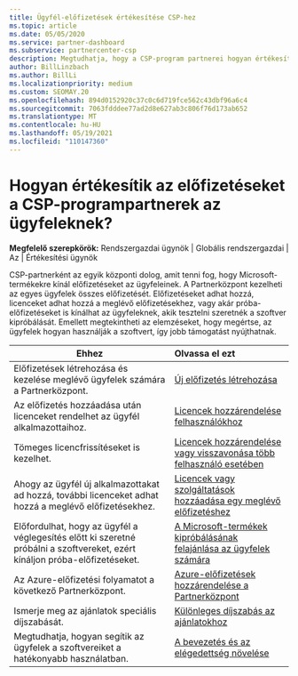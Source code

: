 ```yaml
---
title: Ügyfél-előfizetések értékesítése CSP-hez
ms.topic: article
ms.date: 05/05/2020
ms.service: partner-dashboard
ms.subservice: partnercenter-csp
description: Megtudhatja, hogy a CSP-program partnerei hogyan értékesítik az előfizetéseket az ügyfeleknek, és hogyan kezelhetik azokat a Partnerközpont.
author: BillLinzbach
ms.author: BillLi
ms.localizationpriority: medium
ms.custom: SEOMAY.20
ms.openlocfilehash: 894d0152920c37c0c6d719fce562c43dbf96a6c4
ms.sourcegitcommit: 7063fdddee77ad2d8e627ab3c806f76d173ab652
ms.translationtype: MT
ms.contentlocale: hu-HU
ms.lasthandoff: 05/19/2021
ms.locfileid: "110147360"
---
```

# <a name="how-csp-program-partners-can-sell-subscriptions-to-customers"></a>Hogyan értékesítik az előfizetéseket a CSP-programpartnerek az ügyfeleknek?

**Megfelelő szerepkörök:** Rendszergazdai ügynök | Globális rendszergazdai | Az | Értékesítési ügynök

CSP-partnerként az egyik központi dolog, amit tenni fog, hogy Microsoft-termékekre kínál előfizetéseket az ügyfeleinek. A Partnerközpont kezelheti az egyes ügyfelek összes előfizetését. Előfizetéseket adhat hozzá, licenceket adhat hozzá a meglévő előfizetésekhez, vagy akár próba-előfizetéseket is kínálhat az ügyfeleknek, akik tesztelni szeretnék a szoftver kipróbálását. Emellett megtekintheti az elemzéseket, hogy megértse, az ügyfelek hogyan használják a szoftvert, így jobb támogatást nyújthatnak.

|**Ehhez**   |**Olvassa el ezt**   |
|----------------------|:----------------------|
|Előfizetések létrehozása és kezelése meglévő ügyfelek számára a Partnerközpont.|[Új előfizetés létrehozása](create-a-new-subscription.md)|
|Az előfizetés hozzáadása után licenceket rendelhet az ügyfél alkalmazottaihoz.  |[Licencek hozzárendelése felhasználókhoz](assign-licenses-to-users.md)|
|Tömeges licencfrissítéseket is kezelhet.   |[Licencek hozzárendelése vagy visszavonása több felhasználó esetében](bulk-license-provisioning-for-multiple-users.md)|
|Ahogy az ügyfél új alkalmazottakat ad hozzá, további licenceket adhat hozzá a meglévő előfizetésekhez.   |[Licencek vagy szolgáltatások hozzáadása egy meglévő előfizetéshez](add-licenses-or-services-to-an-existing-subscription.md)|
|Előfordulhat, hogy az ügyfél a véglegesítés előtt ki szeretné próbálni a szoftvereket, ezért kínáljon próba-előfizetéseket.    |[A Microsoft-termékek kipróbálásának felajánlása az ügyfelek számára](offer-your-customers-trials-of-microsoft-products.md)|
|Az Azure-előfizetési folyamatot a következő Partnerközpont.   |[Azure-előfizetések hozzárendelése a Partnerközpont](assign-azure-subscriptions.md)|
|Ismerje meg az ajánlatok speciális díjszabását.   |[Különleges díjszabás az ajánlatokhoz](get-special-pricing-for-offers.md)|
|Megtudhatja, hogyan segítik az ügyfelek a szoftvereiket a hatékonyabb használatban.   | [A bevezetés és az elégedettség növelése](increasing-adoption-and-satisfaction.md)   |

